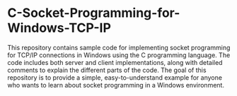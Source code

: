# C-Socket-Programming-for-Windows-TCP-IP

This repository contains sample code for implementing socket programming for TCP/IP connections in Windows using the C programming language. The code includes both server and client implementations, along with detailed comments to explain the different parts of the code. The goal of this repository is to provide a simple, easy-to-understand example for anyone who wants to learn about socket programming in a Windows environment.
